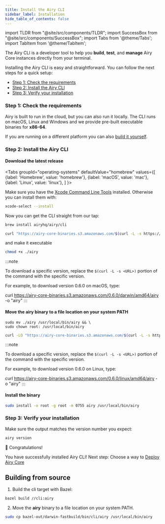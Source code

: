 ```yaml
---
title: Install the Airy CLI
sidebar_label: Installation
hide_table_of_contents: false
---
```


import TLDR from "@site/src/components/TLDR";
import SuccessBox from "@site/src/components/SuccessBox";
import Tabs from '@theme/Tabs';
import TabItem from '@theme/TabItem';

<TLDR>

The Airy CLI is a developer tool to help you **build**, **test**, and **manage**
Airy Core instances directly from your terminal.

</TLDR>

Installing the Airy CLI is easy and straightforward. You can follow the next
steps for a quick setup:

- [Step 1: Check the requirements](installation.md#step-1-check-the-requirements)
- [Step 2: Install the Airy CLI](installation.md#step-2-install-the-airy-cli)
- [Step 3: Verify your installation](installation.md#step-3-verify-your-installation)

### Step 1: Check the requirements

Airy is built to run in the cloud, but you can also run it locally. The CLI runs
on macOS, Linux and Windows and we provide pre-built executable binaries for
**x86-64**.

If you are running on a different platform you can also [build it
yourself](installation.md#building-from-source).

### Step 2: Install the Airy CLI

#### Download the latest release

<Tabs
groupId="operating-systems"
defaultValue="homebrew"
values={[
{label: 'Homebrew', value: 'homebrew'},
{label: 'macOS', value: 'mac'},
{label: 'Linux', value: 'linux'},
]
}>

<TabItem value="homebrew">

Make sure you have the [Xcode Command Line
Tools](https://developer.apple.com/library/archive/technotes/tn2339/_index.html#//apple_ref/doc/uid/DTS40014588-CH1-WHAT_IS_THE_COMMAND_LINE_TOOLS_PACKAGE_)
installed. Otherwise you can install them with:

```bash
xcode-select --install
```

Now you can get the CLI straight from our tap:

```bash
brew install airyhq/airy/cli
```

</TabItem>

<TabItem value="mac">

```bash
curl "https://airy-core-binaries.s3.amazonaws.com/$(curl -L -s https://airy-core-binaries.s3.amazonaws.com/stable.txt)/darwin/amd64/airy" -o "airy"
```

and make it executable

```bash
chmod +x ./airy
```

:::note

To download a specific version, replace the `$(curl -L -s <URL>)` portion of the
command with the specific version.

For example, to download version 0.6.0 on macOS, type:

curl https://airy-core-binaries.s3.amazonaws.com/0.6.0/darwin/amd64/airy -o "airy"
:::

#### Move the **airy** binary to a file location on your system PATH

```
sudo mv ./airy /usr/local/bin/airy && \
sudo chown root: /usr/local/bin/airy
```

</TabItem>

<TabItem value="linux">

```bash
curl -LO "https://airy-core-binaries.s3.amazonaws.com/$(curl -L -s https://airy-core-binaries.s3.amazonaws.com/stable.txt)/linux/amd64/airy" -o "airy"
```

:::note

To download a specific version, replace the `$(curl -L -s <URL>)` portion of the
command with the specific version.

For example, to download version 0.6.0 on Linux, type:

curl https://airy-core-binaries.s3.amazonaws.com/0.6.0/linux/amd64/airy -o "airy"
:::

#### Install the binary

```bash
sudo install -o root -g root -m 0755 airy /usr/local/bin/airy
```

</TabItem>
</Tabs>

### Step 3: Verify your installation

Make sure the output matches the version number you expect:

```bash
airy version
```

<SuccessBox>

:tada: Congratulations!

You have successfully installed Airy CLI! Next step: Choose a way to [Deploy
Airy Core](/getting-started/installation/introduction.md)

</SuccessBox>

## Building from source

1. Build the cli target with Bazel:

```bash
bazel build //cli:airy
```

2. Move the **airy** binary to a file location on your system PATH.

```bash
sudo cp bazel-out/darwin-fastbuild/bin/cli/airy /usr/local/bin/airy
```
